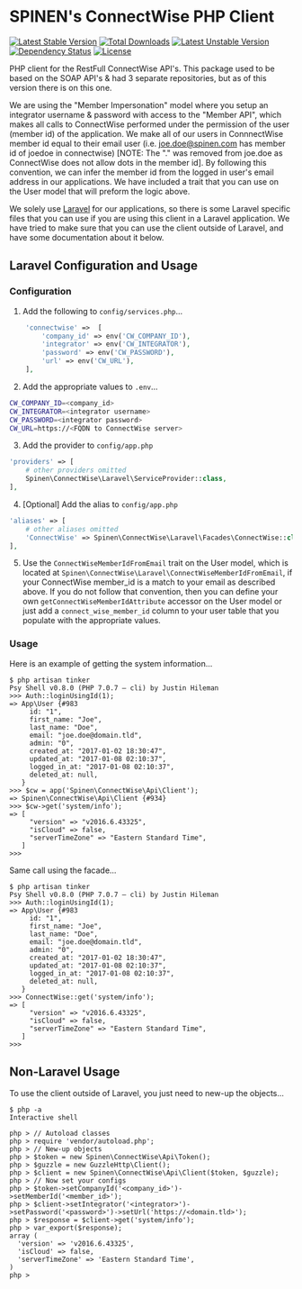 # SPINEN's ConnectWise PHP Client

[![Latest Stable Version](https://poser.pugx.org/spinen/connectwise-php-client/v/stable)](https://packagist.org/packages/spinen/connectwise-php-client)
[![Total Downloads](https://poser.pugx.org/spinen/connectwise-php-client/downloads)](https://packagist.org/packages/spinen/connectwise-php-client)
[![Latest Unstable Version](https://poser.pugx.org/spinen/connectwise-php-client/v/unstable)](https://packagist.org/packages/spinen/connectwise-php-client)
[![Dependency Status](https://www.versioneye.com/php/spinen:connectwise-php-client/0.1.1/badge.svg)](https://www.versioneye.com/php/spinen:connectwise-php-client/0.1.1)
[![License](https://poser.pugx.org/spinen/connectwise-php-client/license)](https://packagist.org/packages/spinen/connectwise-php-client)

PHP client for the RestFull ConnectWise API's.  This package used to be based on the SOAP API's & had 3 separate 
repositories, but as of this version there is on this one.

We are using the "Member Impersonation" model where you setup an integrator username & password with access to the 
"Member API", which makes all calls to ConnectWise performed under the permission of the user (member id) of the 
application.  We make all of our users in ConnnectWise member id equal to their email user (i.e. joe.doe@spinen.com has
member id of joedoe in connectwise) [NOTE: The "." was removed from joe.doe as ConnectWise does not allow dots in the
member id].  By following this convention, we can infer the member id from the logged in user's email address in our
applications.  We have included a trait that you can use on the User model that will preform the logic above.

We solely use [Laravel](http://www.laravel.com) for our applications, so there is some Laravel specific files that you 
can use if you are using this client in a Laravel application.  We have tried to make sure that you can use the client
outside of Laravel, and have some documentation about it below.

## Laravel Configuration and Usage

### Configuration

1. Add the following to ```config/services.php```...

```php
    'connectwise' =>  [
        'company_id' => env('CW_COMPANY_ID'),
        'integrator' => env('CW_INTEGRATOR'),
        'password' => env('CW_PASSWORD'),
        'url' => env('CW_URL'),
    ],
```

2. Add the appropriate values to ```.env```...

```bash
CW_COMPANY_ID=<company_id>
CW_INTEGRATOR=<integrator username>
CW_PASSWORD=<integrator password>
CW_URL=https://<FQDN to ConnectWise server>
```

3. Add the provider to ```config/app.php```

```php
'providers' => [
    # other providers omitted
    Spinen\ConnectWise\Laravel\ServiceProvider::class,
],
```

4. [Optional] Add the alias to ```config/app.php```

```php
'aliases' => [
    # other aliases omitted
    'ConnectWise' => Spinen\ConnectWise\Laravel\Facades\ConnectWise::class,
],
```

5. Use the ```ConnectWiseMemberIdFromEmail``` trait on the User model, which is located at ```Spinen\ConnectWise\Laravel\ConnectWiseMemberIdFromEmail```, if your ConnectWise member_id is a match to your email as described above.  If you do not follow that convention, then you can define your own ```getConnectWiseMemberIdAttribute``` accessor on the User model or just add a ```connect_wise_member_id``` column to your user table that you populate with the appropriate values.

### Usage

Here is an example of getting the system information...

```
$ php artisan tinker
Psy Shell v0.8.0 (PHP 7.0.7 — cli) by Justin Hileman
>>> Auth::loginUsingId(1);
=> App\User {#983
     id: "1",
     first_name: "Joe",
     last_name: "Doe",
     email: "joe.doe@domain.tld",
     admin: "0",
     created_at: "2017-01-02 18:30:47",
     updated_at: "2017-01-08 02:10:37",
     logged_in_at: "2017-01-08 02:10:37",
     deleted_at: null,
   }
>>> $cw = app('Spinen\ConnectWise\Api\Client');
=> Spinen\ConnectWise\Api\Client {#934}
>>> $cw->get('system/info');
=> [
     "version" => "v2016.6.43325",
     "isCloud" => false,
     "serverTimeZone" => "Eastern Standard Time",
   ]
>>>
```

Same call using the facade...

```
$ php artisan tinker
Psy Shell v0.8.0 (PHP 7.0.7 — cli) by Justin Hileman
>>> Auth::loginUsingId(1);
=> App\User {#983
     id: "1",
     first_name: "Joe",
     last_name: "Doe",
     email: "joe.doe@domain.tld",
     admin: "0",
     created_at: "2017-01-02 18:30:47",
     updated_at: "2017-01-08 02:10:37",
     logged_in_at: "2017-01-08 02:10:37",
     deleted_at: null,
   }
>>> ConnectWise::get('system/info');
=> [
     "version" => "v2016.6.43325",
     "isCloud" => false,
     "serverTimeZone" => "Eastern Standard Time",
   ]
>>>
```

## Non-Laravel Usage

To use the client outside of Laravel, you just need to new-up the objects...
 
```
$ php -a
Interactive shell

php > // Autoload classes
php > require 'vendor/autoload.php';
php > // New-up objects
php > $token = new Spinen\ConnectWise\Api\Token();
php > $guzzle = new GuzzleHttp\Client();
php > $client = new Spinen\ConnectWise\Api\Client($token, $guzzle);
php > // Now set your configs
php > $token->setCompanyId('<company_id>')->setMemberId('<member_id>');
php > $client->setIntegrator('<integrator>')->setPassword('<password>')->setUrl('https://<domain.tld>');
php > $response = $client->get('system/info');
php > var_export($response);
array (
  'version' => 'v2016.6.43325',
  'isCloud' => false,
  'serverTimeZone' => 'Eastern Standard Time',
)
php >
```
